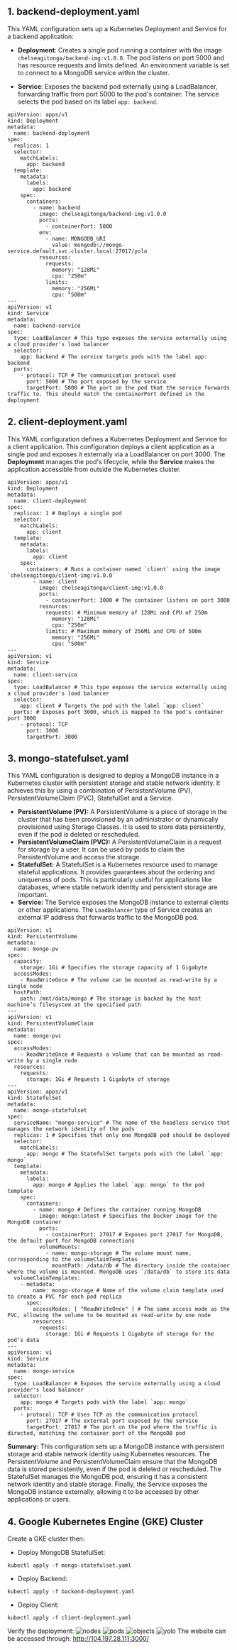 ## 1. backend-deployment.yaml
This YAML configuration sets up a Kubernetes Deployment and Service for a backend application:

- **Deployment**: Creates a single pod running a container with the image `chelseagitonga/backend-img:v1.0.0`. The pod listens on port 5000 and has resource requests and limits defined. An environment variable is set to connect to a MongoDB service within the cluster.

- **Service**: Exposes the backend pod externally using a LoadBalancer, forwarding traffic from port 5000 to the pod's container. The service selects the pod based on its label `app: backend`.
```
apiVersion: apps/v1
kind: Deployment
metadata:
  name: backend-deployment
spec:
  replicas: 1
  selector:
    matchLabels:
      app: backend
  template:
    metadata:
      labels:
        app: backend
    spec:
      containers:
        - name: backend
          image: chelseagitonga/backend-img:v1.0.0
          ports:
            - containerPort: 5000
          env:
            - name: MONGODB_URI
              value: mongodb://mongo-service.default.svc.cluster.local:27017/yolo
          resources:
            requests:
              memory: "128Mi"
              cpu: "250m"
            limits:
              memory: "256Mi"
              cpu: "500m"
---
apiVersion: v1
kind: Service
metadata:
  name: backend-service
spec:
  type: LoadBalancer # This type exposes the service externally using a cloud provider's load balancer
  selector:
    app: backend # The service targets pods with the label app: backend
  ports:
    - protocol: TCP # The communication protocol used
      port: 5000 # The port exposed by the service
      targetPort: 5000 # The port on the pod that the service forwards traffic to. This should match the containerPort defined in the deployment
```

## 2. client-deployment.yaml
This YAML configuration defines a Kubernetes Deployment and Service for a client application.
This configuration deploys a client application as a single pod and exposes it externally via a LoadBalancer on port 3000. The **Deployment** manages the pod's lifecycle, while the **Service** makes the application accessible from outside the Kubernetes cluster.

```
apiVersion: apps/v1
kind: Deployment
metadata:
  name: client-deployment
spec:
  replicas: 1 # Deploys a single pod
  selector:
    matchLabels:
      app: client
  template:
    metadata:
      labels:
        app: client
    spec:
      containers: # Runs a container named `client` using the image `chelseagitonga/client-img:v1.0.0`
        - name: client
          image: chelseagitonga/client-img:v1.0.0
          ports:
            - containerPort: 3000 # The container listens on port 3000
          resources:
            requests: # Minimum memory of 128Mi and CPU of 250m
              memory: "128Mi"
              cpu: "250m"
            limits: # Maximum memory of 256Mi and CPU of 500m
              memory: "256Mi"
              cpu: "500m"
---
apiVersion: v1
kind: Service
metadata:
  name: client-service
spec:
  type: LoadBalancer # This type exposes the service externally using a cloud provider's load balancer
  selector:
    app: client # Targets the pod with the label `app: client`
  ports: # Exposes port 3000, which is mapped to the pod's container port 3000
    - protocol: TCP
      port: 3000
      targetPort: 3000
```

## 3. mongo-statefulset.yaml
This YAML configuration is designed to deploy a MongoDB instance in a Kubernetes cluster with persistent storage and stable network identity. It achieves this by using a combination of PersistentVolume (PV), PersistentVolumeClaim (PVC), StatefulSet and a Service.
- **PersistentVolume (PV):** A PersistentVolume is a piece of storage in the cluster that has been provisioned by an administrator or dynamically provisioned using Storage Classes. It is used to store data persistently, even if the pod is deleted or rescheduled.
- **PersistentVolumeClaim (PVC):** A PersistentVolumeClaim is a request for storage by a user. It can be used by pods to claim the PersistentVolume and access the storage.
- **StatefulSet:** A StatefulSet is a Kubernetes resource used to manage stateful applications. It provides guarantees about the ordering and uniqueness of pods. This is particularly useful for applications like databases, where stable network identity and persistent storage are important.
- **Service:** The Service exposes the MongoDB instance to external clients or other applications. The `LoadBalancer` type of Service creates an external IP address that forwards traffic to the MongoDB pod.

```
apiVersion: v1
kind: PersistentVolume
metadata:
  name: mongo-pv
spec:
  capacity:
    storage: 1Gi # Specifies the storage capacity of 1 Gigabyte
  accessModes:
    - ReadWriteOnce # The volume can be mounted as read-write by a single node
  hostPath:
    path: /mnt/data/mongo # The storage is backed by the host machine’s filesystem at the specified path
---
apiVersion: v1
kind: PersistentVolumeClaim
metadata:
  name: mongo-pvc
spec:
  accessModes:
    - ReadWriteOnce # Requests a volume that can be mounted as read-write by a single node
  resources:
    requests:
      storage: 1Gi # Requests 1 Gigabyte of storage
---
apiVersion: apps/v1
kind: StatefulSet
metadata:
  name: mongo-statefulset
spec:
  serviceName: "mongo-service" # The name of the headless service that manages the network identity of the pods
  replicas: 1 # Specifies that only one MongoDB pod should be deployed
  selector:
    matchLabels:
      app: mongo # The StatefulSet targets pods with the label `app: mongo`
  template:
    metadata:
      labels:
        app: mongo # Applies the label `app: mongo` to the pod template
    spec:
      containers:
        - name: mongo # Defines the container running MongoDB
          image: mongo:latest # Specifies the Docker image for the MongoDB container
          ports:
            - containerPort: 27017 # Exposes port 27017 for MongoDB, the default port for MongoDB connections
          volumeMounts:
            - name: mongo-storage # The volume mount name, corresponding to the volumeClaimTemplates
              mountPath: /data/db # The directory inside the container where the volume is mounted. MongoDB uses `/data/db` to store its data
  volumeClaimTemplates:
    - metadata:
        name: mongo-storage # Name of the volume claim template used to create a PVC for each pod replica
      spec:
        accessModes: [ "ReadWriteOnce" ] # The same access mode as the PVC, allowing the volume to be mounted as read-write by one node
        resources:
          requests:
            storage: 1Gi # Requests 1 Gigabyte of storage for the pod’s data
---
apiVersion: v1
kind: Service
metadata:
  name: mongo-service
spec:
  type: LoadBalancer # Exposes the service externally using a cloud provider's load balancer
  selector:
    app: mongo # Targets pods with the label `app: mongo`
  ports:
    - protocol: TCP # Uses TCP as the communication protocol
      port: 27017 # The external port exposed by the service
      targetPort: 27017 # The port on the pod where the traffic is directed, matching the container port of the MongoDB pod
```
**Summary:**
This configuration sets up a MongoDB instance with persistent storage and stable network identity using Kubernetes resources. The PersistentVolume and PersistentVolumeClaim ensure that the MongoDB data is stored persistently, even if the pod is deleted or rescheduled. The StatefulSet manages the MongoDB pod, ensuring it has a consistent network identity and stable storage. Finally, the Service exposes the MongoDB instance externally, allowing it to be accessed by other applications or users.
## 4. Google Kubernetes Engine (GKE) Cluster
Create a GKE cluster then:
- Deploy MongoDB StatefulSet:
```
kubectl apply -f mongo-statefulset.yaml
```
- Deploy Backend:
```
kubectl apply -f backend-deployment.yaml
```
- Deploy Client:
```
kubectl apply -f client-deployment.yaml
```
Verify the deployment:
![nodes](images/nodes.png)
![pods](images/pods.png)
![objects](images/kubernetesobjects.png)
![yolo](images/gcpyolo.png)
The website can be accessed through: http://104.197.28.111:3000/